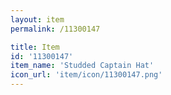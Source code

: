 ```yaml
---
layout: item
permalink: /11300147

title: Item
id: '11300147'
item_name: 'Studded Captain Hat'
icon_url: 'item/icon/11300147.png'
---
```

